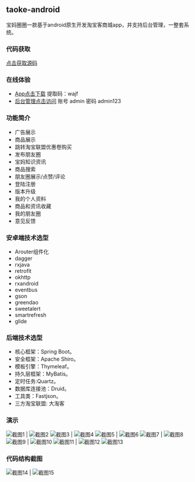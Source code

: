 ## taoke-android
   宝妈圈圈一款基于android原生开发淘宝客商城app，并支持后台管理，一整套系统。

### 代码获取

[点击获取源码](http://bs.yuan988.cn/93.html)

### 在线体验
   * [App点击下载](https://pan.baidu.com/s/1Zt9wC17OqkgeTJExsKeR5A)  提取码：wajf
   * [后台管理点击访问](http://demo.yuan988.cn:8080/login) 账号 admin 密码 admin123


### 功能简介
   * 广告展示
   * 商品展示
   * 跳转淘宝联盟优惠卷购买
   * 发布朋友圈
   * 宝妈知识资讯
   * 商品搜索
   * 朋友圈展示/点赞/评论
   * 登陆注册
   * 版本升级
   * 我的个人资料
   * 商品和资讯收藏
   * 我的朋友圈
   * 意见反馈

### 安卓端技术选型
   * Arouter组件化
   * dagger
   * rxjava
   * retrofit
   * okhttp
   * rxandroid
   * eventbus
   * gson
   * greendao
   * sweetalert
   * smartrefresh
   * glide

### 后端技术选型
   * 核心框架：Spring Boot。
   * 安全框架：Apache Shiro。
   * 模板引擎：Thymeleaf。
   * 持久层框架：MyBatis。
   * 定时任务:Quartz。
   * 数据库连接池：Druid。
   * 工具类：Fastjson。
   * 三方淘宝联盟: 大淘客

### 演示

![截图1](http://cdn.yuan988.cn/A1101ECE21BEC99710CB6662AE81F5A0.jpg) | ![截图2](http://cdn.yuan988.cn/FDEA0C9B160635B85069B00C2B12AB1E.jpg)
![截图3](http://cdn.yuan988.cn/AC050D6B43AA5A97EE2626BF10870FCD.jpg) | ![截图4](http://cdn.yuan988.cn/CEE41C7AEE6E945B063F3AE1A7DFA5FC.jpg)
![截图5](http://cdn.yuan988.cn/691B5FB33499CB4C1A26A33A84834B47.jpg) | ![截图6](http://cdn.yuan988.cn/071C660D5DD427D7F6F15FD51F8538BA.jpg)
![截图7](http://cdn.yuan988.cn/D9138BB7A7C3CC4E7E75F17A2BA98DA3.jpg) | ![截图8](http://cdn.yuan988.cn/2401B2C972FC37CA675A2DD1466EB88C.jpg)
![截图9](http://cdn.yuan988.cn/776AFE2632968ED009978E8C43073951.jpg) | ![截图10](http://cdn.yuan988.cn/F5ED098BEEB6EA38A8D0BD202C16DC7C.jpg)
![截图11](http://cdn.yuan988.cn/CADE34AD9B78BF4E41EC55927E8A51EF.jpg) | ![截图12](http://cdn.yuan988.cn/856D15B0E13C6C4AAB9EB01F1408AFFC.jpg)
![截图13](http://cdn.yuan988.cn/B1082273403C8C6F76DCB66CEA19591F.png) 


### 代码结构截图

![截图14](http://cdn.yuan988.cn/63BFBE3D30CD91E4A5D80847E70D53B8.png) | ![截图15](http://cdn.yuan988.cn/1E2D09E1C15F45D10D6D3E94301C97B4.png)



